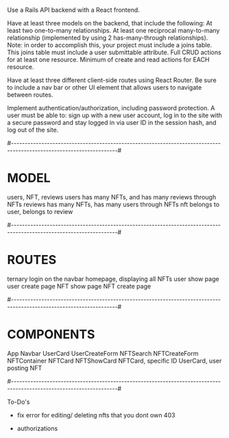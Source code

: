 Use a Rails API backend with a React frontend.

Have at least three models on the backend, that include the following:
  At least two one-to-many relationships.
  At least one reciprocal many-to-many relationship (implemented by using 2 has-many-through relationships). Note: in order to accomplish this, your project must include a joins table. This joins table must include a user submittable attribute.
  Full CRUD actions for at least one resource.
  Minimum of create and read actions for EACH resource.

Have at least three different client-side routes using React Router. Be sure to include a nav bar or other UI element that       allows users to navigate between routes.

Implement authentication/authorization, including password protection. A user must be able to:
  sign up with a new user account,
  log in to the site with a secure password and stay logged in via user ID in the session hash, and
  log out of the site.

#--------------------------------------------------------------------------------------------------------------------#

# MODEL #
  users, NFT, reviews
    users has many NFTs, and has many reviews through NFTs
    reviews has many NFTs, has many users through NFTs
    nft belongs to user, belongs to review

#--------------------------------------------------------------------------------------------------------------------#

# ROUTES #
  ternary login on the navbar
  homepage, displaying all NFTs
  user show page
  user create page
  NFT show page
  NFT create page

#--------------------------------------------------------------------------------------------------------------------#

# COMPONENTS #
 App
   Navbar
     UserCard
     UserCreateForm
   NFTSearch
   NFTCreateForm
   NFTContainer
     NFTCard
   NFTShowCard
     NFTCard, specific ID
     UserCard, user posting NFT

#--------------------------------------------------------------------------------------------------------------------#

To-Do's

 - fix error for editing/ deleting nfts that you dont own 403

 - authorizations
